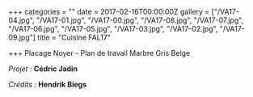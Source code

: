 +++
categories = ""
date = 2017-02-16T00:00:00Z
gallery = ["/VA17-04.jpg", "/VA17-01.jpg", "/VA17-00.jpg", "/VA17-08.jpg", "/VA17-07.jpg", "/VA17-06.jpg", "/VA17-05.jpg", "/VA17-03.jpg", "/VA17-02.jpg", "/VA17-09.jpg"]
title = "Cuisine FAL17"

+++
Placage Noyer - Plan de travail Marbre Gris Belge

_Projet :_ **Cédric Jadin**

_Crédits :_ **Hendrik Biegs**